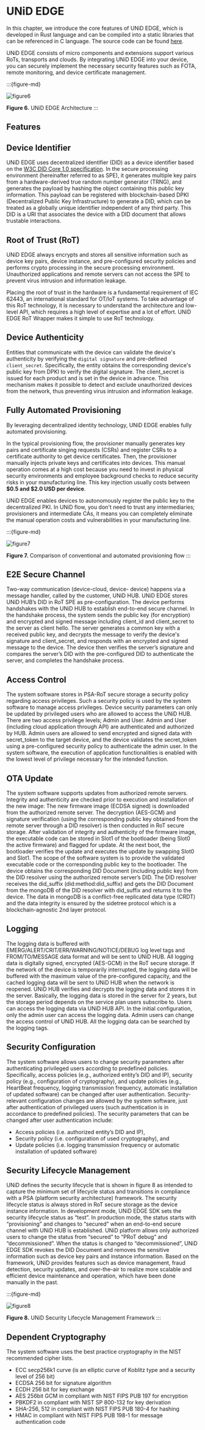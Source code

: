 # UNiD EDGE

In this chapter, we introduce the core features of UNiD EDGE, which is developed in Rust language and can be compiled into a static libraries that can be referenced in C language. The source code can be found [here](https://github.com/getunid/unid).

UNiD EDGE consists of micro components and extensions support various RoTs, transports and clouds. By integrating UNiD EDGE into your device, you can securely implement the necessary security features such as FOTA, remote monitoring, and device certificate management.

:::{figure-md}

<img src="../_assets/figure6.svg" alt="figure6">

**Figure 6.** UNiD EDGE Architecture
:::

## Features

## Device Identifier

UNiD EDGE uses decentralized identifier (DID) as a device identifier based on the [W3C DID Core 1.0 specification](https://www.w3.org/TR/did-core/). In the secure processing environment (hereinafter referred to as SPE), it generates multiple key pairs from a hardware-derived true random number generator (TRNG), and generates the payload by hashing the object containing this public key information. This payload can be registered with blockchain-based DPKI (Decentralized Public Key Infrastructure) to generate a DID, which can be treated as a globally unique identifier independent of any third party. This DID is a URI that associates the device with a DID document that allows trustable interactions.

## Root of Trust (RoT)

UNiD EDGE always encrypts and stores all sensitive information such as device key pairs, device instance, and pre-configured security policies and performs crypto processing in the secure processing environment. Unauthorized applications and remote servers can not access the SPE to prevent virus intrusion and information leakage.

Placing the root of trust in the hardware is a fundamental requirement of IEC 62443, an international standard for OT/IoT systems. To take advantage of this RoT technology, it is necessary to understand the architecture and low-level API, which requires a high level of expertise and a lot of effort. UNiD EDGE RoT Wrapper makes it simple to use RoT technology.


## Device Authenticity

Entities that communicate with the device can validate the device's authenticity by verifying the `digital signature` and pre-defined `client_secret`. Specifically, the entity obtains the corresponding device's public key from DPKI to verify the digital signature. The client_secret is issued for each product and is set in the device in advance. This mechanism makes it possible to detect and exclude unauthorized devices from the network, thus preventing virus intrusion and information leakage.

## Fully Automated Provisioning
By leveraging decentralized identity technology, UNiD EDGE enables fully automated provisioning.

In the typical provisioning flow, the provisioner manually generates key pairs and certificate singing requests (CSRs) and register CSRs to a certificate authority to get device certificates. Then, the provisioner manually injects private keys and certificates into devices. This manual operation comes at a high cost because you need to invest in physical security environments and employee background checks to reduce security risks in your manufacturing line. This key injection usually costs between **$0.5 and $2.0 USD per device**.

UNiD EDGE enables devices to autonomously register the public key to the decentralized PKI. In UNiD flow, you don't need to trust any intermediaries; provisioners and intermediate CAs, it means you can completely eliminate the manual operation costs and vulnerabilities in your manufacturing line.

:::{figure-md}

<img src="../_assets/figure7-1.svg" alt="figure7">

**Figure 7.** Comparison of conventional and automated provisioning flow
:::

## E2E Secure Channel

Two-way communication (device-cloud, device- device) happens via a message handler, called by the customer, UNiD HUB. UNiD EDGE stores UNiD HUB’s DID in RoT SPE as pre-configuration. The device performs handshakes with the UNiD HUB to establish end-to-end secure channel.
In the handshake process, the system sends the public key (for encryption) and encrypted and signed message including client_id and client_secret to the server as client hello. The server generates a common key with a received public key, and decrypts the message to verify the device's signature and client_secret, and responds with an encrypted and signed message to the device. The device then verifies the server’s signature and compares the server’s DID with the pre-configured DID to authenticate the server, and completes the handshake process.


## Access Control

The system software stores in PSA-RoT secure storage a security policy regarding access privileges. Such a security policy is used by the system software to manage access privileges. Device security parameters can only be updated by privileged users who are allowed to access the UNiD HUB. There are two access privilege levels; Admin and User. Admin and User (including cloud application through API) are authenticated and authorized by HUB. Admin users are allowed to send encrypted and signed data with secret_token to the target device, and the device validates the secret_token using a pre-configured security policy to authenticate the admin user. In the system software, the execution of application functionalities is enabled with the lowest level of privilege necessary for the intended function.

## OTA Update

The system software supports updates from authorized remote servers. Integrity and authenticity are checked prior to execution and installation of the new image: The new firmware image (ECDSA signed) is downloaded from the authorized remote server. The decryption (AES-GCM) and signature verification (using the corresponding public key obtained from the remote server through a DID resolver) is then conducted in RoT secure storage. After validation of integrity and authenticity of the firmware image, the executable code can be stored in Slot1 of the bootloader (being Slot0 the active firmware) and flagged for update. At the next boot, the bootloader verifies the update and executes the update by swapping Slot0 and Slot1. The scope of the software system is to provide the validated executable code or the corresponding public key to the bootloader.
The device obtains the corresponding DID Document (including public key) from the DID resolver using the authorized remote server’s DID. The DID resolver receives the did_suffix (did:method:did_suffix) and gets the DID Document from the mongoDB of the DID resolver with did_suffix and returns it to the device. The data in mongoDB is a conflict-free replicated data type (CRDT) and the data integrity is ensured by the sidetree protocol which is a blockchain-agnostic 2nd layer protocol.


## Logging

The logging data is buffered with EMERG/ALERT/CRIT/ERR/WARNING/NOTICE/DEBUG log level tags and FROM/TO/MESSAGE data format and will be sent to UNiD HUB. All logging data is digitally signed, encrypted (AES-GCM) in the RoT secure storage.
If the network of the device is temporarily interrupted, the logging data will be buffered with the maximum value of the pre-configured capacity, and the cached logging data will be sent to UNiD HUB when the network is reopened.
UNiD HUB verifies and decrypts the logging data and stores it in the server. Basically, the logging data is stored in the server for 2 years, but the storage period depends on the service plan users subscribe to. Users can access the logging data via UNiD HUB API. In the initial configuration, only the admin user can access the logging data. Admin users can change the access control of UNiD HUB. All the logging data can be searched by the logging tags.


## Security Configuration

The system software allows users to change security parameters after authenticating privileged users according to predefined policies. Specifically, access policies (e.g., authorized entity’s DID and IP), security policy (e.g., configuration of cryptography), and update policies (e.g., HeartBeat frequency, logging transmission frequency, automatic installation of updated software) can be changed after user authentication.
Security-relevant configuration changes are allowed by the system software, just after authentication of privileged users (such authentication is in accordance to predefined policies). The security parameters that can be changed after user authentication include:

- Access policies (i.e. authorized entity’s DID and IP),
- Security policy (i.e. configuration of used cryptography), and
- Update policies (i.e. logging transmission frequency or automatic installation of updated software)

## Security Lifecycle Management
UNiD defines the security lifecycle that is shown in figure 8 as intended to capture the minimum set of lifecycle status and transitions in compliance with a PSA (platform security architecture) framework.
The security lifecycle status is always stored in RoT secure storage as the device instance information. In development mode, UNiD EDGE SDK sets the security lifecycle status as “test”. In production mode, the status starts with “provisioning” and changes to “secured” when an end-to-end secure channel with UNiD HUB is established. UNiD platform allows only authorized users to change the status from “secured” to “PRoT debug” and “decommissioned”. When the status is changed to “decommissioned”, UNiD EDGE SDK revokes the DID Document and removes the sensitive information such as device key pairs and instance information.
Based on the framework, UNiD provides features such as device management, fraud detection, security updates, and over-the-air to realize more scalable and efficient device maintenance and operation, which have been done manually in the past.

:::{figure-md}

<img src="../_assets/figure8-1.svg" alt="figure8">

**Figure 8.** UNiD Security Lifecycle Management Framework
:::

## Dependent Cryptography

The system software uses the best practice cryptography in the NIST recommended cipher lists.

- ECC secp256k1 curve (is an elliptic curve of Koblitz type and a security level of 256 bit)
- ECDSA 256 bit for signature algorithm
- ECDH 256 bit for key exchange
- AES 256bit GCM in compliant with NIST FIPS PUB 197 for encryption
- PBKDF2 in compliant with NIST SP 800-132 for key derivation
- SHA-256, 512 in compliant with NIST FIPS PUB 180-4 for hashing
- HMAC in compliant with NIST FIPS PUB 198-1 for message authentication code

<!-- ## Supported MCUs

- Renesas RA6M5 -->

